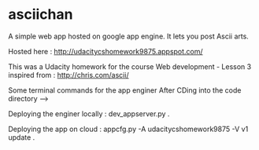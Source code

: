# asciichan

A simple web app hosted on google app engine. It lets you post Ascii arts.

Hosted here : http://udacitycshomework9875.appspot.com/


This was a Udacity homework for the course Web development - Lesson 3 inspired from : http://chris.com/ascii/


Some terminal commands for the app enginer
After CDing into the code directory -->

Deploying the enginer locally : dev_appserver.py .

Deploying the app on cloud : appcfg.py -A udacitycshomework9875 -V v1 update .
